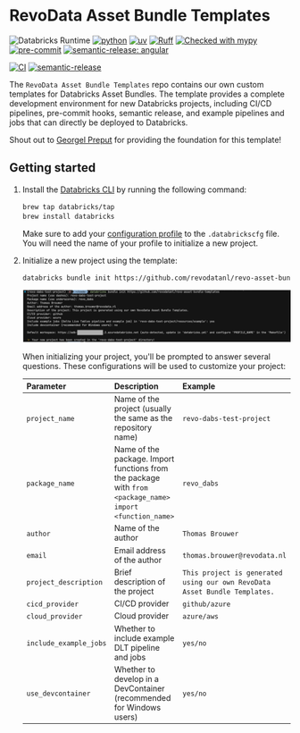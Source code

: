 # RevoData Asset Bundle Templates

![Databricks Runtime](https://img.shields.io/badge/Databricks%20Runtime-15.4--LTS-%231B3139)
[![python](https://img.shields.io/badge/python-3.11-g)](https://www.python.org)
[![uv](https://img.shields.io/endpoint?url=https://raw.githubusercontent.com/astral-sh/uv/main/assets/badge/v0.json)](https://github.com/astral-sh/uv)
[![Ruff](https://img.shields.io/endpoint?url=https://raw.githubusercontent.com/astral-sh/ruff/main/assets/badge/v2.json)](https://github.com/astral-sh/ruff)
[![Checked with mypy](http://www.mypy-lang.org/static/mypy_badge.svg)](http://mypy-lang.org/)
[![pre-commit](https://img.shields.io/badge/pre--commit-enabled-brightgreen?logo=pre-commit&logoColor=white)](https://github.com/pre-commit/pre-commit)
[![semantic-release: angular](https://img.shields.io/badge/semantic--release-angular-e10079?logo=semantic-release)](https://github.com/semantic-release/semantic-release)

[![CI](https://github.com/revodatanl/revo-asset-bundle-templates/actions/workflows/ci-dabs.yml/badge.svg)](https://github.com/revodatanl/revo-asset-bundle-templates/actions/workflows/ci-dabs.yml)
[![semantic-release](https://github.com/revodatanl/revo-asset-bundle-templates/actions/workflows/semantic-release.yml/badge.svg)](https://github.com/revodatanl/revo-asset-bundle-templates/actions/workflows/semantic-release.yml)

The `RevoData Asset Bundle Templates` repo contains our own custom templates for Databricks Asset Bundles. The template provides a complete development environment for new Databricks projects, including CI/CD pipelines, pre-commit hooks, semantic release, and example pipelines and jobs that can directly be deployed to Databricks.

Shout out to [Georgel Preput](https://github.com/GeorgelPreput) for providing the foundation for this template!

## Getting started

1. Install the [Databricks CLI](https://docs.databricks.com/en/dev-tools/cli/index.html) by running the following command:

    ```bash
    brew tap databricks/tap
    brew install databricks
    ```

    Make sure to add your [configuration profile](https://docs.databricks.com/en/dev-tools/cli/profiles.html) to the `.databrickscfg` file. You will need the name of your profile to initialize a new project.

2. Initialize a new project using the template:

    ```bash
    databricks bundle init https://github.com/revodatanl/revo-asset-bundle-templates
    ```

    ![bundle-init](images/bundle-init.png)

    When initializing your project, you'll be prompted to answer several questions. These configurations will be used to customize your project:

    | Parameter | Description | Example |
    |-----------|-------------|---------------------|
    | `project_name` | Name of the project (usually the same as the repository name) | `revo-dabs-test-project` |
    | `package_name` | Name of the package. Import functions from the package with `from <package_name> import <function_name>` | `revo_dabs` |
    | `author` | Name of the author | `Thomas Brouwer` |
    | `email` | Email address of the author | `thomas.brouwer@revodata.nl` |
    | `project_description` | Brief description of the project | `This project is generated using our own RevoData Asset Bundle Templates.` |
    | `cicd_provider` | CI/CD provider | `github/azure` |
    | `cloud_provider` | Cloud provider | `azure/aws` |
    | `include_example_jobs` | Whether to include example DLT pipeline and jobs | `yes/no` |
    | `use_devcontainer` | Whether to develop in a DevContainer (recommended for Windows users) | `yes/no` |
